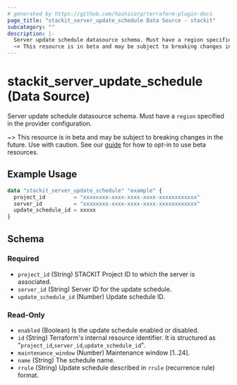 ```yaml
---
# generated by https://github.com/hashicorp/terraform-plugin-docs
page_title: "stackit_server_update_schedule Data Source - stackit"
subcategory: ""
description: |-
  Server update schedule datasource schema. Must have a region specified in the provider configuration.
  ~> This resource is in beta and may be subject to breaking changes in the future. Use with caution. See our guide https://registry.terraform.io/providers/stackitcloud/stackit/latest/docs/guides/opting_into_beta_resources for how to opt-in to use beta resources.
---
```


# stackit_server_update_schedule (Data Source)

Server update schedule datasource schema. Must have a `region` specified in the provider configuration.

~> This resource is in beta and may be subject to breaking changes in the future. Use with caution. See our [guide](https://registry.terraform.io/providers/stackitcloud/stackit/latest/docs/guides/opting_into_beta_resources) for how to opt-in to use beta resources.

## Example Usage

```terraform
data "stackit_server_update_schedule" "example" {
  project_id         = "xxxxxxxx-xxxx-xxxx-xxxx-xxxxxxxxxxxx"
  server_id          = "xxxxxxxx-xxxx-xxxx-xxxx-xxxxxxxxxxxx"
  update_schedule_id = xxxxx
}
```

<!-- schema generated by tfplugindocs -->
## Schema

### Required

- `project_id` (String) STACKIT Project ID to which the server is associated.
- `server_id` (String) Server ID for the update schedule.
- `update_schedule_id` (Number) Update schedule ID.

### Read-Only

- `enabled` (Boolean) Is the update schedule enabled or disabled.
- `id` (String) Terraform's internal resource identifier. It is structured as "`project_id`,`server_id`,`update_schedule_id`".
- `maintenance_window` (Number) Maintenance window [1..24].
- `name` (String) The schedule name.
- `rrule` (String) Update schedule described in `rrule` (recurrence rule) format.

